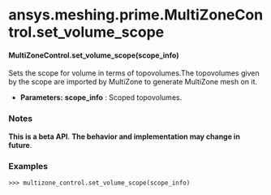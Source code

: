 <a id="ansys-meshing-prime-multizonecontrol-set-volume-scope"></a>

# ansys.meshing.prime.MultiZoneControl.set_volume_scope

<a id="ansys.meshing.prime.MultiZoneControl.set_volume_scope"></a>

#### MultiZoneControl.set_volume_scope(scope_info)

Sets the scope for volume in terms of topovolumes.The topovolumes given by the scope are imported by MultiZone to generate MultiZone mesh on it.

* **Parameters:**
  **scope_info**
  : Scoped topovolumes.

### Notes

**This is a beta API**. **The behavior and implementation may change in future**.

### Examples

```pycon
>>> multizone_control.set_volume_scope(scope_info)
```

<!-- !! processed by numpydoc !! -->
